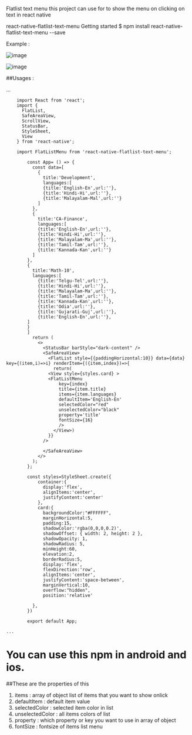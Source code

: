 Flatlist text menu
this project can use for to show the menu on clicking on text in react native

react-native-flatlist-text-menu
Getting started
$ npm install react-native-flatlist-text-menu --save

Example :

![image](https://drive.google.com/uc?export=view&id=1O5_r0Akd-WyLDI8OuRHhxrrO5LKr3El8)

![image](https://drive.google.com/uc?export=view&id=183fkg3SKaAB9wnb87OgIGguQlMDDy1VW)

##Usages :
  

   ...


        import React from 'react';
        import {
          FlatList,
          SafeAreaView,
          ScrollView,
          StatusBar,
          StyleSheet,
          View
        } from 'react-native';

        import FlatListMenu from 'react-native-flatlist-text-menu';

            const App= () => {
              const data=[
                { 
                  title:'Development',
                  languages:[
                  {title:'English-En',url:''},
                  {title:'Hindi-Hi',url:''},
                  {title:'Malayalam-Mal',url:''}
                ]
              },
              {
                title:'CA-Finance',
                languages:[
                {title:'English-En',url:''},
                {title:'Hindi-Hi',url:''},
                {title:'Malayalam-Ma',url:''},
                {title:'Tamil-Tam',url:''},
                {title:'Kannada-Kan',url:''}
              ]
            },
            {
              title:'Math-10',
              languages:[
                {title:'Telgu-Tel',url:''},
                {title:'Hindi-Hi',url:''},
                {title:'Malayalam-Ma',url:''},
                {title:'Tamil-Tam',url:''},
                {title:'Kannada-Kan',url:''},
                {title:'Odia',url:''},
                {title:'Gujarati-Guj',url:''},
                {title:'English-En',url:''},
            ]
            }
            ]
              return (
                <>
                  <StatusBar barStyle="dark-content" />
                  <SafeAreaView>
                    <FlatList style={{paddingHorizontal:10}} data={data} key={(item,i)=>i} renderItem={({item,index})=>{
                      return( 
                    <View style={styles.card} >
                    <FlatListMenu
                        key={index} 
                        title={item.title} 
                        items={item.languages}
                        defaultItem='English-En'
                        selectedColor="red"
                        unselectedColor="black"
                        property='title'
                        fontSize={16}
                        />
                      </View>) 
                    }}
                  />
                  
                  </SafeAreaView>
                </>
              );
            };

            const styles=StyleSheet.create({
                container:{
                  display:'flex',
                  alignItems:'center',
                  justifyContent:'center'
                },
                card:{
                  backgroundColor:"#FFFFFF",
                  marginHorizontal:5,
                  padding:15,
                  shadowColor:'rgba(0,0,0,0.2)',
                  shadowOffset: { width: 2, height: 2 },
                  shadowOpacity: 1,
                  shadowRadius: 5,  
                  minHeight:60,
                  elevation:2,
                  borderRadius:5,
                  display:'flex',
                  flexDirection:'row',
                  alignItems:'center',
                  justifyContent:'space-between',
                  marginVertical:10,
                  overflow:"hidden",
                  position:'relative'

              },
            })

            export default App;
    
    ...

# You can use this npm in android and ios. 

##These are the properties of this 


  1. items : array of object list of items that you want to show onlick 
  2. defaultItem :  default item value 
  3. selectedColor : selected item color in list 
  4.  unselectedColor : all items colors of list 
  5. property : which property or key you want to use in array of object 
  6. fontSize : fontsize of items list menu 